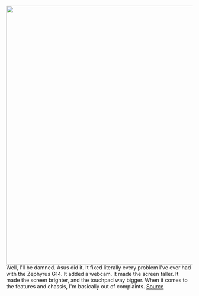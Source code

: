 <img src='https://cdn.vox-cdn.com/thumbor/sj-npFN0vj_UFNbQkNFlWX0NwRs=/0x0:2040x1360/1200x675/filters:focal(862x628:1188x954)/cdn.vox-cdn.com/uploads/chorus_image/image/70520377/akrales_220215_5022_0019.0.jpg' width='700px' /><br/>
Well, I'll be damned. Asus did it. It fixed literally every problem I've ever had with the Zephyrus G14. It added a webcam. It made the screen taller. It made the screen brighter, and the touchpad way bigger. When it comes to the features and chassis, I'm basically out of complaints.
<a href='https://www.theverge.com/22938516/asus-rog-zephyrus-g14-gaming-laptop-review'> Source <a/>